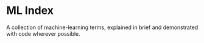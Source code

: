 # ML Index
A collection of machine-learning terms, explained in brief and demonstrated with code wherever possible.
